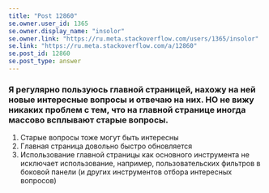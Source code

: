 ```yaml
---
title: "Post 12860"
se.owner.user_id: 1365
se.owner.display_name: "insolor"
se.owner.link: "https://ru.meta.stackoverflow.com/users/1365/insolor"
se.link: "https://ru.meta.stackoverflow.com/a/12860"
se.post_id: 12860
se.post_type: answer
---
```

<h3>Я регулярно пользуюсь главной страницей, нахожу на ней новые интересные вопросы и отвечаю на них. НО не вижу никаких проблем с тем, что на главной странице иногда массово всплывают старые вопросы.</h3>
<ol>
<li>Старые вопросы тоже могут быть интересны</li>
<li>Главная страница довольно быстро обновляется</li>
<li>Использование главной страницы как основного инструмента не исключает использование, например, пользовательских фильтров в боковой панели (и других инструментов отбора интересных вопросов)</li>
</ol>
